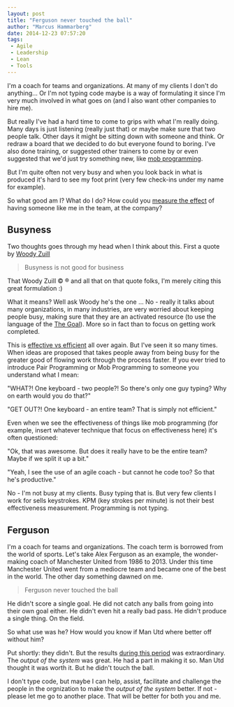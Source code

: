 ```yaml
---
layout: post
title: "Ferguson never touched the ball"
author: "Marcus Hammarberg"
date: 2014-12-23 07:57:20
tags:
 - Agile
 - Leadership
 - Lean
 - Tools
---
```


I'm a coach for teams and organizations. At many of my clients I don't do anything... Or I'm not typing code maybe is a way of formulating it since I'm very much involved in what goes on (and I also want other companies to hire me).

But really I've had a hard time to come to grips with what I'm really doing. Many days is just listening (really just that) or maybe make sure that two people talk. Other days it might be sitting down with someone and think. Or redraw a board that we decided to do but everyone found to boring. I've also done training, or suggested other trainers to come by or even suggested that we'd just try something new, like <a href="http://codebetter.com/marcushammarberg/2013/08/06/mob-programming/">mob programming</a>.

But I'm quite often not very busy and when you look back in what is produced it's hard to see my foot print (very few check-ins under my name for example).

So what good am I? What do I do? How could you <a href="https://www.marcusoft.net/2014/12/what-ive-learned-from-how-to-measure-anything.html">measure the effect</a> of having someone like me in the team, at the company?

<!-- excerpt-end -->

## Busyness
Two thoughts goes through my head when I think about this. First a quote by <a href="zuill.us/WoodyZuill/">Woody Zuill</a>

<blockquote>Busyness is not good for business</blockquote>
That Woody Zuill &copy; &reg; and all that on that quote folks, I'm merely citing this great formulation :)

What it means? Well ask Woody he's the one ...
No - really it talks about many organizations, in many industries, are very worried about keeping people busy, making sure that they are an activated resource (to use the language of the <a href="http://www.amazon.com/The-Goal-Process-Ongoing-Improvement/dp/0884270610">The Goal</a>). More so in fact than to focus on getting work completed.

This is <a href="https://www.marcusoft.net/2014/10/effective-revisted.html">effective vs efficient</a> all over again. But I've seen it so many times. When ideas are proposed that takes people away from being busy for the greater good of flowing work through the process faster.
If you ever tried to introduce Pair Programming or Mob Programming to someone you understand what I mean:

"WHAT?! One keyboard - two people?! So there's only one guy typing? Why on earth would you do that?"

"GET OUT?! One keyboard - an entire team? That is simply not efficient."

Even when we see the effectiveness of things like mob programming (for example, insert whatever technique that focus on effectiveness here) it's often questioned:

"Ok, that was awesome. But does it really have to be the entire team? Maybe if we split it up a bit."

"Yeah, I see the use of an agile coach - but cannot he code too? So that he's productive."

No - I'm not busy at my clients. Busy typing that is. But very few clients I work for sells keystrokes. KPM (key strokes per minute) is not their best effectiveness measurement. Programming is not typing.

## Ferguson
I'm a coach for teams and organizations. The coach term is borrowed from the world of sports. Let's take Alex Ferguson as an example, the wonder-making coach of Manchester United from 1986 to 2013. Under this time Manchester United went from a mediocre team and became one of the best in the world.
The other day something dawned on me.

<blockquote>Ferguson never touched the ball</blockquote>

He didn't score a single goal. He did not catch any balls from going into their own goal either. He didn't even hit a really bad pass. He didn't produce a single thing. On the field.

So what use was he? How would you know if Man Utd where better off without him?

Put shortly: they didn't. But the results <a href="http://en.wikipedia.org/wiki/Alex_Ferguson#As_a_manager">during this period</a> was extraordinary. The *output of the system* was great. He had a part in making it so. Man Utd thought it was worth it.
But he didn't touch the ball.

I don't type code, but maybe I can help, assist, facilitate and challenge the people in the orgnization to make the *output of the system* better. If not - please let me go to another place. That will be better for both you and me.
